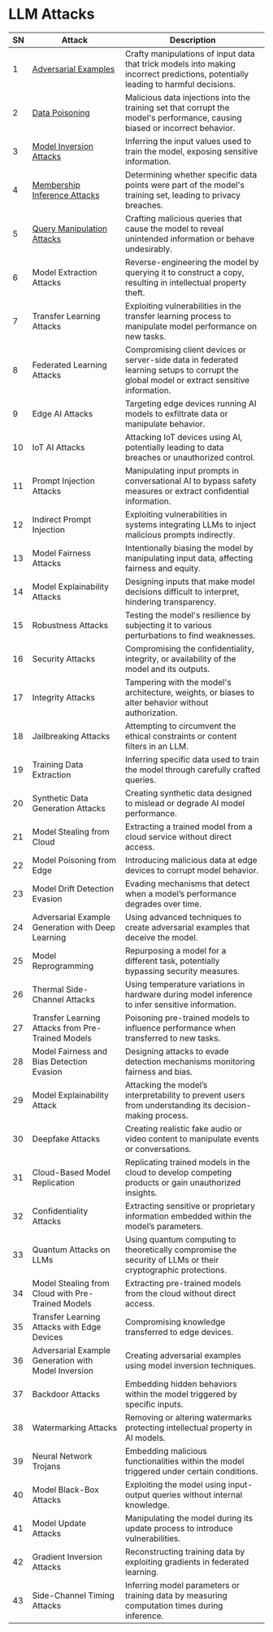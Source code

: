 # LLM Attacks

| SN | Attack | Description |
| --- | --- | --- |
| 1 | [Adversarial Examples](https://github.com/AI-Security-Research-Group/llm-attacks/blob/main/attacks_list/adversarial.md) | Crafty manipulations of input data that trick models into making incorrect predictions, potentially leading to harmful decisions. |
| 2 | [Data Poisoning](https://github.com/AI-Security-Research-Group/llm-attacks/blob/main/attacks_list/data_poisoning.md) | Malicious data injections into the training set that corrupt the model's performance, causing biased or incorrect behavior. |
| 3 | [Model Inversion Attacks](https://github.com/AI-Security-Research-Group/llm-attacks/blob/main/attacks_list/model_inversion.md) | Inferring the input values used to train the model, exposing sensitive information. |
| 4 | [Membership Inference Attacks](https://github.com/AI-Security-Research-Group/llm-attacks/blob/main/attacks_list/membership_inference.md) | Determining whether specific data points were part of the model's training set, leading to privacy breaches. |
| 5 | [Query Manipulation Attacks](https://github.com/AI-Security-Research-Group/llm-attacks/blob/main/attacks_list/Query_Manipulation_Attacks.md) | Crafting malicious queries that cause the model to reveal unintended information or behave undesirably. |
| 6 | Model Extraction Attacks | Reverse-engineering the model by querying it to construct a copy, resulting in intellectual property theft. |
| 7 | Transfer Learning Attacks | Exploiting vulnerabilities in the transfer learning process to manipulate model performance on new tasks. |
| 8 | Federated Learning Attacks | Compromising client devices or server-side data in federated learning setups to corrupt the global model or extract sensitive information. |
| 9 | Edge AI Attacks | Targeting edge devices running AI models to exfiltrate data or manipulate behavior. |
| 10 | IoT AI Attacks | Attacking IoT devices using AI, potentially leading to data breaches or unauthorized control. |
| 11 | Prompt Injection Attacks | Manipulating input prompts in conversational AI to bypass safety measures or extract confidential information. |
| 12 | Indirect Prompt Injection | Exploiting vulnerabilities in systems integrating LLMs to inject malicious prompts indirectly. |
| 13 | Model Fairness Attacks | Intentionally biasing the model by manipulating input data, affecting fairness and equity. |
| 14 | Model Explainability Attacks | Designing inputs that make model decisions difficult to interpret, hindering transparency. |
| 15 | Robustness Attacks | Testing the model's resilience by subjecting it to various perturbations to find weaknesses. |
| 16 | Security Attacks | Compromising the confidentiality, integrity, or availability of the model and its outputs. |
| 17 | Integrity Attacks | Tampering with the model's architecture, weights, or biases to alter behavior without authorization. |
| 18 | Jailbreaking Attacks | Attempting to circumvent the ethical constraints or content filters in an LLM. |
| 19 | Training Data Extraction | Inferring specific data used to train the model through carefully crafted queries. |
| 20 | Synthetic Data Generation Attacks | Creating synthetic data designed to mislead or degrade AI model performance. |
| 21 | Model Stealing from Cloud | Extracting a trained model from a cloud service without direct access. |
| 22 | Model Poisoning from Edge | Introducing malicious data at edge devices to corrupt model behavior. |
| 23 | Model Drift Detection Evasion | Evading mechanisms that detect when a model’s performance degrades over time. |
| 24 | Adversarial Example Generation with Deep Learning | Using advanced techniques to create adversarial examples that deceive the model. |
| 25 | Model Reprogramming | Repurposing a model for a different task, potentially bypassing security measures. |
| 26 | Thermal Side-Channel Attacks | Using temperature variations in hardware during model inference to infer sensitive information. |
| 27 | Transfer Learning Attacks from Pre-Trained Models | Poisoning pre-trained models to influence performance when transferred to new tasks. |
| 28 | Model Fairness and Bias Detection Evasion | Designing attacks to evade detection mechanisms monitoring fairness and bias. |
| 29 | Model Explainability Attack | Attacking the model’s interpretability to prevent users from understanding its decision-making process. |
| 30 | Deepfake Attacks | Creating realistic fake audio or video content to manipulate events or conversations. |
| 31 | Cloud-Based Model Replication | Replicating trained models in the cloud to develop competing products or gain unauthorized insights. |
| 32 | Confidentiality Attacks | Extracting sensitive or proprietary information embedded within the model’s parameters. |
| 33 | Quantum Attacks on LLMs | Using quantum computing to theoretically compromise the security of LLMs or their cryptographic protections. |
| 34 | Model Stealing from Cloud with Pre-Trained Models | Extracting pre-trained models from the cloud without direct access. |
| 35 | Transfer Learning Attacks with Edge Devices | Compromising knowledge transferred to edge devices. |
| 36 | Adversarial Example Generation with Model Inversion | Creating adversarial examples using model inversion techniques. |
| 37 | Backdoor Attacks | Embedding hidden behaviors within the model triggered by specific inputs. |
| 38 | Watermarking Attacks | Removing or altering watermarks protecting intellectual property in AI models. |
| 39 | Neural Network Trojans | Embedding malicious functionalities within the model triggered under certain conditions. |
| 40 | Model Black-Box Attacks | Exploiting the model using input-output queries without internal knowledge. |
| 41 | Model Update Attacks | Manipulating the model during its update process to introduce vulnerabilities. |
| 42 | Gradient Inversion Attacks | Reconstructing training data by exploiting gradients in federated learning. |
| 43 | Side-Channel Timing Attacks | Inferring model parameters or training data by measuring computation times during inference. |

